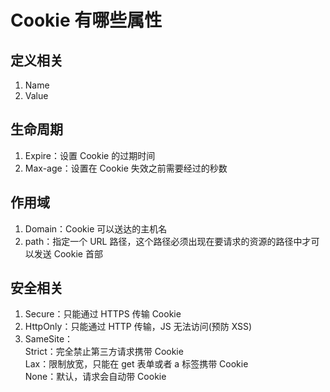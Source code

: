 # Cookie 有哪些属性  

## 定义相关  
1. Name  
2. Value  

## 生命周期  
1. Expire：设置 Cookie 的过期时间  
2. Max-age：设置在 Cookie 失效之前需要经过的秒数  

## 作用域  
1. Domain：Cookie 可以送达的主机名  
2. path：指定一个 URL 路径，这个路径必须出现在要请求的资源的路径中才可以发送 Cookie 首部  

## 安全相关  
1. Secure：只能通过 HTTPS 传输 Cookie  
2. HttpOnly：只能通过 HTTP 传输，JS 无法访问(预防 XSS)  
3. SameSite：  
  Strict：完全禁止第三方请求携带 Cookie  
  Lax：限制放宽，只能在 get 表单或者 a 标签携带 Cookie  
  None：默认，请求会自动带 Cookie  